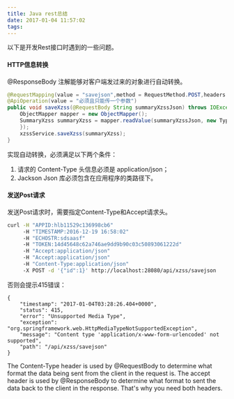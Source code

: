 ```yaml
---
title: Java rest总结
date: 2017-01-04 11:57:02
tags:
---
```



以下是开发Rest接口时遇到的一些问题。

<!-- more -->

#### HTTP信息转换

@ResponseBody 注解能够对客户端发过来的对象进行自动转换。

```Java
@RequestMapping(value = "savejson",method = RequestMethod.POST,headers = "content-Type=application/json")
@ApiOperation(value = "必须且只能传一个参数")
public void saveXzss(@RequestBody String summaryXzssJson) throws IOException {
    ObjectMapper mapper = new ObjectMapper();
    SummaryXzss summaryXzss = mapper.readValue(summaryXzssJson, new TypeReference<SummaryXzss>() {
    });
    xzssService.saveXzss(summaryXzss);
}
```

实现自动转换，必须满足以下两个条件：

1. 请求的 Content-Type 头信息必须是 application/json；
2. Jackson Json 库必须包含在应用程序的类路径下。

#### 发送Post请求

发送Post请求时，需要指定Content-Type和Accept请求头。

```Bash
curl -H "APPID:hlb11529c136998cb6"
     -H "TIMESTAMP:2016-12-19 16:58:02"
     -H "ECHOSTR:sdsaasf"
     -H "TOKEN:14d45648c62a746ae9dd9b90c03c50893061222d"
     -H "Accept:application/json"
     -H "Accept:application/json"
     -H "Content-Type:application/json"
     -X POST -d '{"id":1}' http://localhost:28080/api/xzss/savejson
```

否则会提示415错误：

```
{
    "timestamp": "2017-01-04T03:28:26.404+0000",
    "status": 415,
    "error": "Unsupported Media Type",
    "exception": "org.springframework.web.HttpMediaTypeNotSupportedException",
    "message": "Content type 'application/x-www-form-urlencoded' not supported",
    "path": "/api/xzss/savejson"
}
```

The Content-Type header is used by @RequestBody to determine what format the data being sent from the client in the request is. The accept header is used by @ResponseBody to determine what format to sent the data back to the client in the response. That's why you need both headers.
